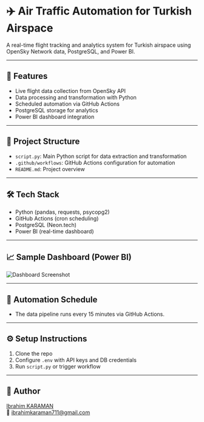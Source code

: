 # ✈️ Air Traffic Automation for Turkish Airspace

A real-time flight tracking and analytics system for Turkish airspace using OpenSky Network data, PostgreSQL, and Power BI.

---

## 🚀 Features
- Live flight data collection from OpenSky API
- Data processing and transformation with Python
- Scheduled automation via GitHub Actions
- PostgreSQL storage for analytics
- Power BI dashboard integration

---

## 📂 Project Structure
- `script.py`: Main Python script for data extraction and transformation
- `.github/workflows`: GitHub Actions configuration for automation
- `README.md`: Project overview

---

## 🛠️ Tech Stack
- Python (pandas, requests, psycopg2)
- GitHub Actions (cron scheduling)
- PostgreSQL (Neon.tech)
- Power BI (real-time dashboard)

---

## 📈 Sample Dashboard (Power BI)
![Dashboard Screenshot](link_to_image_or_dashboard)

---

## 📅 Automation Schedule
- The data pipeline runs every 15 minutes via GitHub Actions.

---

## ⚙️ Setup Instructions
1. Clone the repo
2. Configure `.env` with API keys and DB credentials
3. Run `script.py` or trigger workflow

---

## 👤 Author
[Ibrahim KARAMAN](https://www.linkedin.com/in/yourprofile)  
📧 ibrahimkaraman711@gmail.com


